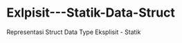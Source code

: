 Exlpisit---Statik-Data-Struct
=============================

Representasi Struct Data Type Eksplisit - Statik